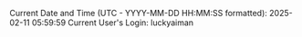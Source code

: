 Current Date and Time (UTC - YYYY-MM-DD HH:MM:SS formatted): 2025-02-11 05:59:59
Current User's Login: luckyaiman
